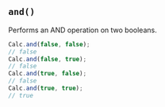 ## `and()`

Performs an AND operation on two booleans.

```javascript
Calc.and(false, false);
// false
Calc.and(false, true);
// false
Calc.and(true, false);
// false
Calc.and(true, true);
// true
```

